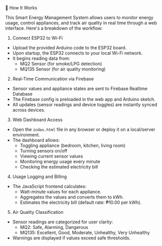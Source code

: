 🔧 How It Works

This Smart Energy Management System allows users to monitor energy usage, control appliances, and track air quality in real time through a web interface. Here's a breakdown of the workflow:

1.  Connect ESP32 to Wi-Fi
- Upload the provided Arduino code to the ESP32 board.
- Upon startup, the ESP32 connects to your local Wi-Fi network.
- It begins reading data from:
  - MQ2 Sensor (for smoke/LPG detection)
  - MQ135 Sensor (for air quality monitoring)

2. Real-Time Communication via Firebase
- Sensor values and appliance states are sent to Firebase Realtime Database
- The Firebase config is preloaded in the web app and Arduino sketch.
- All updates (sensor readings and device toggles) are instantly synced across devices.

 3. Web Dashboard Access
- Open the `index.html` file in any browser or deploy it on a local/server environment.
- The dashboard allows:
  - Toggling appliance (bedroom, kitchen, living room)
  - Turning sensors on/off
  - Viewing current sensor values
  - Monitoring energy usage every minute
  - Checking the estimated electricity bill

4.  Usage Logging and Billing
- The JavaScript frontend calculates:
  - Watt-minute values for each appliance.
  - Aggregates the values and converts them to kWh.
  - Estimates the electricity bill (default rate: ₱10.00 per kWh).

5. Air Quality Classification
- Sensor readings are categorized for user clarity:
  - MQ2: Safe, Alarming, Dangerous
  - MQ135: Excellent, Good, Moderate, Unhealthy, Very Unhealthy
- Warnings are displayed if values exceed safe thresholds.
